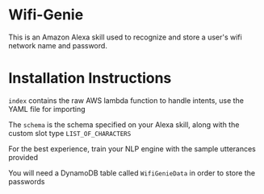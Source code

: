 # Wifi-Genie
This is an Amazon Alexa skill used to recognize and store a user's wifi network name and password.

# Installation Instructions
`index` contains the raw AWS lambda function to handle intents, use the YAML file for importing

The `schema` is the schema specified on your Alexa skill, along with the custom slot type `LIST_OF_CHARACTERS`

For the best experience, train your NLP engine with the sample utterances provided

You will need a DynamoDB table called `WifiGenieData` in order to store the passwords
